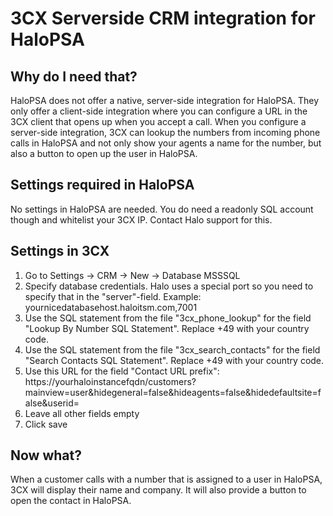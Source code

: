 # 3CX Serverside CRM integration for HaloPSA
## Why do I need that?
HaloPSA does not offer a native, server-side integration for HaloPSA. They only offer a client-side integration where you can configure a URL in the 3CX client that opens up when you accept a call. When you configure a server-side integration, 3CX can lookup the numbers from incoming phone calls in HaloPSA and not only show your agents a name for the number, but also a button to open up the user in HaloPSA.

## Settings required in HaloPSA
No settings in HaloPSA are needed. You do need a readonly SQL account though and whitelist your 3CX IP. Contact Halo support for this.

## Settings in 3CX
1. Go to Settings -> CRM -> New -> Database MSSSQL
2. Specify database credentials. Halo uses a special port so you need to specify that in the "server"-field. Example: yournicedatabasehost.haloitsm.com,7001
3. Use the SQL statement from the file "3cx_phone_lookup" for the field "Lookup By Number SQL Statement". Replace +49 with your country code.
4. Use the SQL statement from the file "3cx_search_contacts" for the field "Search Contacts SQL Statement". Replace +49 with your country code.
5. Use this URL for the field "Contact URL prefix": https://yourhaloinstancefqdn/customers?mainview=user&hidegeneral=false&hideagents=false&hidedefaultsite=false&userid=
6. Leave all other fields empty
7. Click save

## Now what?
When a customer calls with a number that is assigned to a user in HaloPSA, 3CX will display their name and company. It will also provide a button to open the contact in HaloPSA.

